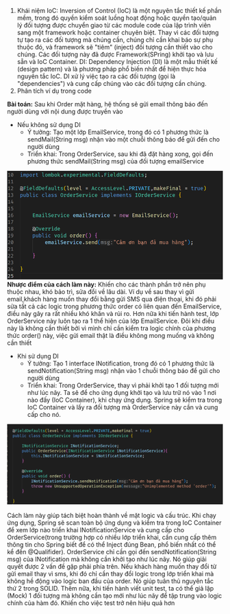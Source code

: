 1. Khái niệm
   IoC: Inversion of Control (IoC) là một nguyên tắc thiết kế phần mềm, trong đó quyền kiểm soát luồng hoạt động hoặc quyền tạo/quản lý đối tượng được chuyển giao từ các module code của lập trình viên sang một framework hoặc container chuyên biệt. Thay vì các đối tượng tự tạo ra các đối tượng mà chúng cần, chúng chỉ cần khai báo sự phụ thuộc đó, và framework sẽ "tiêm" (inject) đối tượng cần thiết vào cho chúng. Các đối tượng này đã được Framework(SPring) khởi tạo và lưu sẵn và IoC Container.
   DI: Dependency Injection (DI) là một mẫu thiết kế (design pattern) và là phương pháp phổ biến nhất để hiện thực hóa nguyên tắc IoC. DI xử lý việc tạo ra các đối tượng (gọi là "dependencies") và cung cấp chúng vào các đối tượng cần chúng.
2. Phân tích ví dụ trong code

**Bài toán:** Sau khi Order mặt hàng, hệ thống sẽ gửi email thông báo đến người dùng với nội dung được truyền vào

- Nếu không sử dụng DI
  - Ý tưởng: Tạo một lớp EmailService, trong đó có 1 phương thức là sendMail(String msg) nhận vào một chuỗi thông báo để gửi đến cho người dùng
  - Triển khai: Trong OrderService, sau khi đã đặt hàng xong, gọi đến phương thức sendMail(String msg) của đối tượng emailService

![Kết quả khi chạy câu lệnh trên](./img/DI_1.png) <br/>
**Nhược điểm của cách làm này:** Khiến cho các thành phần trở nên phụ thuộc nhau, khó bảo trì, sửa đổi về lâu dài. Ví dụ về sau thay vì gửi email,khách hàng muốn thay đổi bằng gửi SMS qua điện thoại, khi đó phải sửa tất cả các logic trong phương thức order có liên quan đến EmailService, điều này gây ra rất nhiều khó khăn và rủi ro. Hơn nữa khi tiến hành test, lớp OrderService này luôn tạo ra 1 thể hiện của lớp EmailService. Đôi khi điều này là không cần thiết bởi vì mình chỉ cần kiểm tra logic chính của phương thức order() này, việc gửi email thật là điều không mong muống và không cần thiết

- Khi sử dụng DI
  - Ý tưởng: Tạo 1 interface INotification, trong đó có 1 phương thức là sendNotification(String msg) nhận vào 1 chuỗi thông báo để gửi cho người dùng
  - Triển khai: Trong OrderService, thay vì phải khởi tạo 1 đối tượng mới như lúc nãy. Ta sẽ để cho ứng dụng khởi tạo và lưu trữ nó vào 1 nơi nào đấy (IoC Container), khi chạy ứng dụng. Spring sẽ kiểm tra trong IoC Container và lấy ra đối tượng mà OrderService này cần và cung cấp cho nó.

![Kết quả khi chạy câu lệnh trên](./img/DI_2.png)

Cách làm này giúp tách biệt hoàn thành về mặt logic và cấu trúc. Khi chạy ứng dụng, Spring sẽ scan toàn bộ ứng dụng và kiểm tra trong IoC Container để xem lớp nào triển khai INotificationService và cung cấp cho OrderService(trong trường hợp có nhiều lớp triển khai, cần cung cấp thêm thông tin cho Spring biết để có thể Inject đúng Bean, phổ biến nhất có thể kể đến @Qualifider). OrderService chỉ cần gọi đến sendNotification(String msg) của INotification mà không cần khởi tạo như lúc nãy. Nó giúp giải quyết được 2 vấn đề gặp phải phía trên. Nếu khách hàng muốn thay đổi từ gửi email thay vì sms, khi đó chỉ cần thay đổi logic trong lớp triển khai mà không hề động vào logic ban đầu của order. Nó giúp tuân thủ nguyên tắc thứ 2 trong SOLID. Thêm nữa, khi tiến hành viết unit test, ta có thể giả lập (Mock) 1 đối tượng mà không cần tạo mới như lúc nãy để tập trung vào logic chính của hàm đó. Khiến cho việc test trở nên hiệu quả hơn
